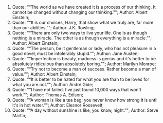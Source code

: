1. Quote: "“The world as we have created it is a process of our thinking. It cannot be changed without changing our thinking.”"; Author: Albert Einstein;
2. Quote: "“It is our choices, Harry, that show what we truly are, far more than our abilities.”"; Author: J.K. Rowling;
3. Quote: "“There are only two ways to live your life. One is as though nothing is a miracle. The other is as though everything is a miracle.”"; Author: Albert Einstein;
4. Quote: "“The person, be it gentleman or lady, who has not pleasure in a good novel, must be intolerably stupid.”"; Author: Jane Austen;
5. Quote: "“Imperfection is beauty, madness is genius and it's better to be absolutely ridiculous than absolutely boring.”"; Author: Marilyn Monroe;
6. Quote: "“Try not to become a man of success. Rather become a man of value.”"; Author: Albert Einstein;
7. Quote: "“It is better to be hated for what you are than to be loved for what you are not.”"; Author: André Gide;
8. Quote: "“I have not failed. I've just found 10,000 ways that won't work.”"; Author: Thomas A. Edison;
9. Quote: "“A woman is like a tea bag; you never know how strong it is until it's in hot water.”"; Author: Eleanor Roosevelt;
10. Quote: "“A day without sunshine is like, you know, night.”"; Author: Steve Martin;